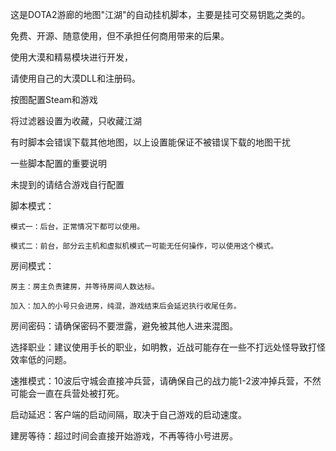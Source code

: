 这是DOTA2游廊的地图"江湖"的自动挂机脚本，主要是挂可交易钥匙之类的。

免费、开源、随意使用，但不承担任何商用带来的后果。

使用大漠和精易模块进行开发，

请使用自己的大漠DLL和注册码。

按图配置Steam和游戏

将过滤器设置为收藏，只收藏江湖

有时脚本会错误下载其他地图，以上设置能保证不被错误下载的地图干扰

一些脚本配置的重要说明

未提到的请结合游戏自行配置

脚本模式：

	模式一：后台，正常情况下都可以使用。
	
	模式二：前台，部分云主机和虚拟机模式一可能无任何操作，可以使用这个模式。
	
房间模式：

	房主：房主负责建房，并等待房间人数达标。
	
	加入：加入的小号只会进房，纯混，游戏结束后会延迟执行收尾任务。
	
房间密码：请确保密码不要泄露，避免被其他人进来混图。

选择职业：建议使用手长的职业，如明教，近战可能存在一些不打远处怪导致打怪效率低的问题。

速推模式：10波后守城会直接冲兵营，请确保自己的战力能1-2波冲掉兵营，不然可能会一直在兵营处被打死。

启动延迟：客户端的启动间隔，取决于自己游戏的启动速度。

建房等待：超过时间会直接开始游戏，不再等待小号进房。

